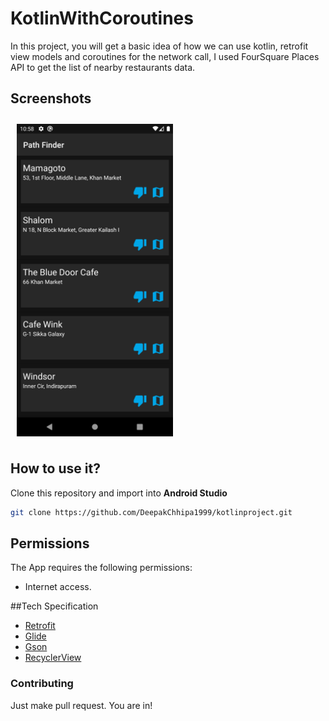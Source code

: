# KotlinWithCoroutines


In this project, you will get a basic idea of how we can use kotlin, retrofit view models and coroutines for the network call, I used FourSquare Places API to get the list of nearby restaurants data. 


## Screenshots

[<img src="screenshots/screenshot1.png" align="center"
width="250"
    hspace="10" vspace="10">](screenshots/screenshot1.png)




## How to use it?
Clone this repository and import into **Android Studio**
```bash
git clone https://github.com/DeepakChhipa1999/kotlinproject.git
```

## Permissions
The App requires the following permissions:
- Internet access.

##Tech Specification
- [Retrofit](https://square.github.io/retrofit/)
- [Glide](https://github.com/bumptech/glide)
- [Gson](https://github.com/google/gson)
- [RecyclerView](https://developer.android.com/jetpack/androidx/releases/recyclerview)


### Contributing
Just make pull request. You are in!
